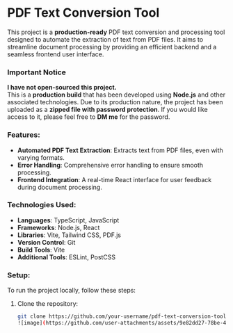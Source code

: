 # PDF Text Conversion Tool

This project is a **production-ready** PDF text conversion and processing tool designed to automate the extraction of text from PDF files. It aims to streamline document processing by providing an efficient backend and a seamless frontend user interface.

### **Important Notice**
**I have not open-sourced this project.**  
This is a **production build** that has been developed using **Node.js** and other associated technologies. Due to its production nature, the project has been uploaded as a **zipped file with password protection**. If you would like access to it, please feel free to **DM me** for the password.

### Features:
- **Automated PDF Text Extraction**: Extracts text from PDF files, even with varying formats.
- **Error Handling**: Comprehensive error handling to ensure smooth processing.
- **Frontend Integration**: A real-time React interface for user feedback during document processing.

### Technologies Used:
- **Languages**: TypeScript, JavaScript
- **Frameworks**: Node.js, React
- **Libraries**: Vite, Tailwind CSS, PDF.js
- **Version Control**: Git
- **Build Tools**: Vite
- **Additional Tools**: ESLint, PostCSS

### Setup:
To run the project locally, follow these steps:

1. Clone the repository:
   ```bash
   git clone https://github.com/your-username/pdf-text-conversion-tool.git
   ![image](https://github.com/user-attachments/assets/9e82dd27-78be-41f8-baf2-b348e89ad95e)

